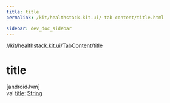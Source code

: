 ```yaml
---
title: title
permalink: /kit/healthstack.kit.ui/-tab-content/title.html

sidebar: dev_doc_sidebar
---
```

//[kit](../../../kit.html)/[healthstack.kit.ui](../index.html)/[TabContent](index.html)/[title](title.html)



# title



[androidJvm]\
val [title](title.html): [String](https://kotlinlang.org/api/latest/jvm/stdlib/kotlin/-string/index.html)




